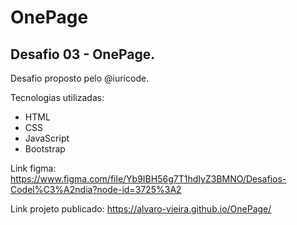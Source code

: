 # OnePage

## Desafio 03 - OnePage. 

Desafio proposto pelo @iuricode.  

Tecnologias utilizadas:

- HTML
- CSS
- JavaScript
- Bootstrap

Link figma:
https://www.figma.com/file/Yb9IBH56g7T1hdIyZ3BMNO/Desafios-Codel%C3%A2ndia?node-id=3725%3A2

Link projeto publicado:
https://alvaro-vieira.github.io/OnePage/

